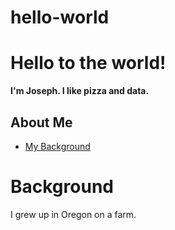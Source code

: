# hello-world
# Hello to the world!

**I'm Joseph. I like pizza and data.**

## About Me
  * [My Background](#Background)
  

# Background
I grew up in Oregon on a farm.

